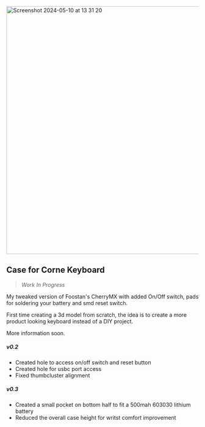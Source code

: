 
<img width="651" alt="Screenshot 2024-05-10 at 13 31 20" src="https://github.com/joibacache/FreeCad/assets/4139231/6dc77d33-3c8b-4c10-bd5b-720602e8f5bf">



## Case for Corne Keyboard ##
> *Work In Progress*

My tweaked version of Foostan's CherryMX with added On/Off switch, pads for soldering your battery and smd reset switch.

First time creating a 3d model from scratch, the idea is to create a more product looking keyboard instead of a DIY project.

More information soon.

##### v0.2
* Created hole to access on/off switch and reset button
* Created hole for usbc port access
* Fixed thumbcluster alignment

##### v0.3
* Created a small pocket on bottom half to fit a 500mah 603030 lithium battery
* Reduced the overall case height for writst comfort improvement
  
